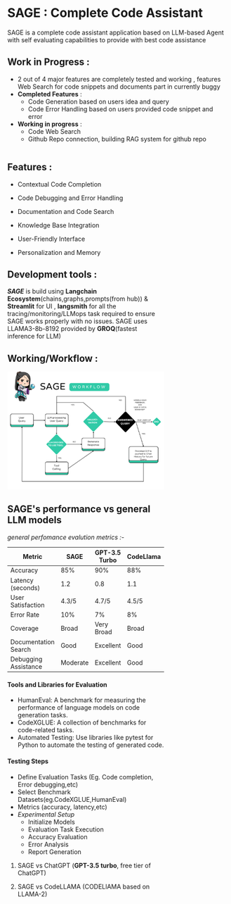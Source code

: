 #  SAGE : Complete Code Assistant 

SAGE is a complete code assistant application based on LLM-based Agent with self evaluating capabilities to provide with best code assistance

## Work in Progress :
- 2 out of 4 major features are completely tested and working , features Web Search for code snippets and documents part in currently buggy 
- **Completed Features** :
   - Code Generation based on users idea and query
   - Code Error Handling based on users provided code snippet and error
- **Working in  progress** : 
   - Code Web Search
   - Github Repo connection, building RAG system for github repo

<div style="display: grid; grid-template-columns: 2fr 1fr; gap: 20px; align-items: start;">
  <div>

## Features :
- Contextual Code Completion

- Code Debugging and Error Handling

- Documentation and Code Search

- Knowledge Base Integration

- User-Friendly Interface

- Personalization and Memory

## Development tools :

***SAGE*** is build using **Langchain Ecosystem**(chains,graphs,prompts(from hub)) & **Streamlit** for UI , **langsmith** for all the tracing/monitoring/LLMops task required to ensure SAGE works properly with no issues. SAGE uses LLAMA3-8b-8192 provided by **GROQ**(fastest inference for LLM)


## Working/Workflow :

![img.png](images/workflow.png)

## SAGE's performance vs general LLM models

*general perfomance evalution metrics :-* 

| Metric               | SAGE      | GPT-3.5 Turbo   | CodeLlama      |
|----------------------|----------------|-----------------|----------------|
| Accuracy             | 85%            | 90%             | 88%            |
| Latency (seconds)    | 1.2            | 0.8             | 1.1            |
| User Satisfaction    | 4.3/5          | 4.7/5           | 4.5/5          |
| Error Rate           | 10%            | 7%              | 8%             |
| Coverage             | Broad          | Very Broad      | Broad          |
| Documentation Search | Good           | Excellent       | Good           |
| Debugging Assistance | Moderate       | Excellent       | Good           |

#### Tools and Libraries for Evaluation
   - HumanEval: A benchmark for measuring the performance of language models on code generation tasks.
   - CodeXGLUE: A collection of benchmarks for code-related tasks.
   - Automated Testing: Use libraries like pytest for Python to automate the testing of generated code.

#### Testing Steps
   - Define Evaluation Tasks (Eg. Code completion, Error debugging,etc)
   - Select Benchmark Datasets(eg.CodeXGLUE,HumanEval)
   - Metrics (accuracy, latency,etc)
   - *Experimental Setup*
        - Initialize Models
        - Evaluation Task Execution
        - Accuracy Evaluation
        - Error Analysis
        - Report Generation

1. SAGE vs ChatGPT (**GPT-3.5 turbo**, free tier of ChatGPT)

2. SAGE vs CodeLLAMA (CODELlAMA based on LLAMA-2)
